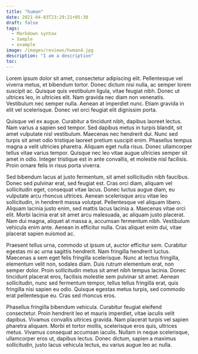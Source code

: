 ```yaml
---
title: "human"
date: 2021-04-03T23:29:21+05:30
draft: false
tags:
  - Markdown syntax
  - Sample
  - example
image: /images/reviews/human4.jpg
description: "I am a description"
toc:
---
```


Lorem ipsum dolor sit amet, consectetur adipiscing elit. Pellentesque vel viverra metus, et bibendum tortor. Donec dictum nisi nulla, ac semper lorem suscipit ac. Quisque quis vestibulum ligula, vitae feugiat nibh. Donec ut ultrices leo, in ultricies elit. Nam gravida nec diam non venenatis. Vestibulum nec semper nulla. Aenean at imperdiet nunc. Etiam gravida in elit vel scelerisque. Donec vel orci feugiat elit dignissim porta.

Quisque vel ex augue. Curabitur a tincidunt nibh, dapibus laoreet lectus. Nam varius a sapien sed tempor. Sed dapibus metus in turpis blandit, sit amet vulputate nisl vestibulum. Maecenas nec hendrerit dui. Nunc sed turpis sit amet odio tristique laoreet pretium suscipit enim. Phasellus tempus magna a velit ultricies pharetra. Aliquam eget nulla risus. Donec ullamcorper tellus vitae varius tempor. Quisque nec leo vitae augue ultricies semper sit amet in odio. Integer tristique est in ante convallis, et molestie nisl facilisis. Proin ornare felis in risus porta viverra.

Sed bibendum lacus at justo fermentum, sit amet sollicitudin nibh faucibus. Donec sed pulvinar erat, sed feugiat est. Cras orci diam, aliquam vel sollicitudin eget, consequat vitae lacus. Donec luctus augue diam, eu vulputate arcu rhoncus ultrices. Aenean scelerisque arcu vitae leo sollicitudin, in hendrerit massa volutpat. Pellentesque vel aliquam libero. Aliquam lacinia justo enim, sed mattis lacus lacinia a. Maecenas vitae orci elit. Morbi lacinia erat sit amet arcu malesuada, ac aliquam justo placerat. Nam dui magna, aliquet at massa a, accumsan fermentum nibh. Vestibulum vehicula enim ante. Aenean in efficitur nulla. Cras aliquet enim dui, vitae placerat sapien euismod ac.

Praesent tellus urna, commodo ut ipsum ut, auctor efficitur sem. Curabitur egestas mi ac urna sagittis hendrerit. Nam fringilla hendrerit luctus. Maecenas a sem eget felis fringilla scelerisque. Nunc at lectus fringilla, elementum velit non, sodales diam. Duis rutrum elementum erat, non semper dolor. Proin sollicitudin metus sit amet nibh tempus lacinia. Donec tincidunt placerat eros, facilisis molestie sem pulvinar sit amet. Aenean sollicitudin, nunc sed fermentum tempor, tellus tellus fringilla erat, quis fringilla nisi sapien eu odio. Quisque egestas metus turpis, sed commodo erat pellentesque eu. Cras sed rhoncus eros.

Phasellus fringilla bibendum vehicula. Curabitur feugiat eleifend consectetur. Proin hendrerit leo et mauris imperdiet, vitae iaculis velit dapibus. Vivamus convallis ultrices gravida. Nam placerat turpis vel sapien pharetra aliquam. Morbi et tortor mollis, scelerisque eros quis, ultrices metus. Vivamus consequat accumsan iaculis. Nullam in neque scelerisque, ullamcorper eros ut, dapibus lectus. Donec dictum, sapien a maximus sollicitudin, justo lacus vehicula lectus, eu varius augue leo ac nulla. 
